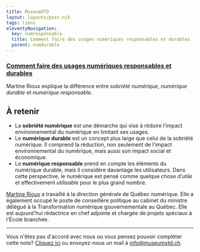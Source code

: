 ```yaml
---
title: MuseumXTD
layout: layouts/post.njk
tags: liens
eleventyNavigation:
  key: numresponsable
  title: Comment faire des usages numériques responsables et durables
  parent: numdurable
---
```

### [Comment faire des usages numériques responsables et durables](https://ecolebranchee.com/comment-faire-des-usages-numeriques-responsables-et-durables/)
Martine Rioux explique la différence entre *sobriété numérique*, *numérique durable* et *numérique responsable*. 

## À retenir
- La **sobriété numérique** est une démarche qui vise à réduire l’impact environnemental du numérique en limitant ses usages. 
- Le **numérique durable** est un concept plus large que celui de la sobriété numérique. Il comprend la réduction, non seulement de l'impact environnemental du numérique, mais aussi son impact social et économique.
- Le **numérique responsable** prend en compte les éléments du numérique durable, mais il considère davantage les utilisateurs. Dans cette perspective, le numérique est pensé comme quelque chose d’_utile_ et effectivement _utilisable_ pour le plus grand nombre.
  
[Martine Rioux](https://ecolebranchee.com/author/martine/) a travaillé à la direction générale de Québec numérique. Elle a également occupé le poste de conseillère politique au cabinet du ministre délégué à la Transformation numérique gouvernementale au Québec. Elle est aujourd'hui rédactrice en chef adjointe et chargée de projets spéciaux à l'École branchée.

---- 

Vous n'êtes pas d'accord avec nous ou vous pensez pouvoir compléter cette note? [Cliquez ici](https://6e13e580.sibforms.com/serve/MUIEAJex9Gqy_GXlFogQqcGyYVXOZFFX8aHrYfffBiqjakg6wRCQTSUlxrpSXVkD6QEDI5CcmfGJhrDrkka2x7JvV-3YTESgygGo3Kq7DH-XD64whZr_JzkZgiL5lqiCeG3yKwBPjHJ6fyObFfcWQmqXpGkXQ3Ah4sgQV2mUjiMQ2hUe8pnjyP1gOywBca-q4MvmvdSwfxEFpgHr) ou envoyez-nous un mail à [info@museumxtd.ch](mailto:info@museumxtd.ch).
